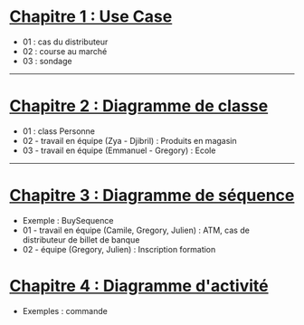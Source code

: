 # [Chapitre 1 : Use Case](/week02_UML/01_use_case/Exc_UseCase.md)
- 01 : cas du distributeur
- 02 : course au marché
- 03 : sondage
---
# [Chapitre 2 : Diagramme de classe](/week02_UML/02_diagramme_de_classe/Classes.md)
- 01 : class Personne
- 02 - travail en équipe (Zya - Djibril) : Produits en magasin
- 03 - travail en équipe (Emmanuel - Gregory) : Ecole
---
# [Chapitre 3 : Diagramme de séquence](week02_UML/03_diagramme_de_sequence/Sequence.md)
- Exemple : BuySequence
- 01 - travail en équipe (Camile, Gregory, Julien) : ATM, cas de distributeur de billet de banque
- 02 - équipe (Gregory, Julien) : Inscription formation

# [Chapitre 4 : Diagramme d'activité](week02_UML/04_diagramme_activite/activite.md)
- Exemples : commande